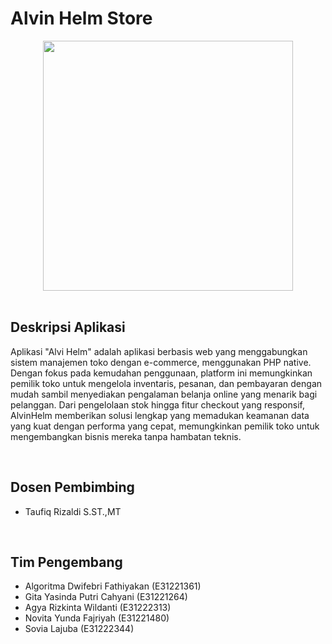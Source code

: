 <h1>Alvin Helm Store</h1>


<div align="center">
  <img height="400" wide="899" src="https://github.com/algor1tma/algor1tma/blob/main/alvin%20real1.png"  />
</div>

<br>
<h2>Deskripsi Aplikasi</h2>
    <p>Aplikasi "Alvi Helm" adalah aplikasi berbasis web yang menggabungkan sistem manajemen toko dengan e-commerce, menggunakan PHP native. Dengan fokus pada kemudahan penggunaan, platform ini memungkinkan pemilik toko untuk mengelola inventaris, pesanan, dan pembayaran dengan mudah sambil menyediakan pengalaman belanja online yang menarik bagi pelanggan. Dari pengelolaan stok hingga fitur checkout yang responsif, AlvinHelm memberikan solusi lengkap yang memadukan keamanan data yang kuat dengan performa yang cepat, memungkinkan pemilik toko untuk mengembangkan bisnis mereka tanpa hambatan teknis.</p>
    
<br>
    <h2>Dosen Pembimbing</h2>
    <ul>
        <li>Taufiq Rizaldi S.ST.,MT </li>
    </ul>
    <br>
    <h2>Tim Pengembang </h2>
    <ul>
        <li>Algoritma Dwifebri Fathiyakan  (E31221361)</li>
        <li>Gita Yasinda Putri Cahyani     (E31221264)</li>
        <li>Agya Rizkinta Wildanti         (E31222313)</li>
        <li>Novita Yunda Fajriyah          (E31221480)</li>
        <li>Sovia Lajuba                   (E31222344)</li>
    </ul>
    <br>
    
